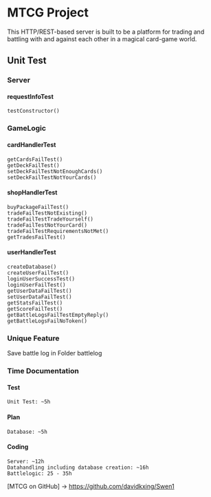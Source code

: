 # MTCG Project
This HTTP/REST-based server is built to be a platform for trading and battling with and
against each other in a magical card-game world. 

## Unit Test

### Server
#### requestInfoTest
	testConstructor()

### GameLogic
#### cardHandlerTest
	getCardsFailTest()
	getDeckFailTest()
	setDeckFailTestNotEnoughCards()
	setDeckFailTestNotYourCards()

#### shopHandlerTest
	buyPackageFailTest()
	tradeFailTestNotExisting()
	tradeFailTestTradeYourself()
	tradeFailTestNotYourCard()
	tradeFailTestRequirementsNotMet()
	getTradesFailTest()

#### userHandlerTest
	createDatabase()
	createUserFailTest()
	loginUserSuccessTest()
	loginUserFailTest()
	getUserDataFailTest()
	setUserDataFailTest()
	getStatsFailTest()
	getScoreFailTest()
	getBattleLogsFailTestEmptyReply()
	getBattleLogsFailNoToken()

### Unique Feature
Save battle log in Folder battlelog

### Time Documentation
#### Test
	Unit Test: ~5h

#### Plan
	Database: ~5h

#### Coding
	Server: ~12h
	Datahandling including database creation: ~16h
	Battlelogic: 25 - 35h

[MTCG on GitHub] -> https://github.com/davidkxing/Swen1